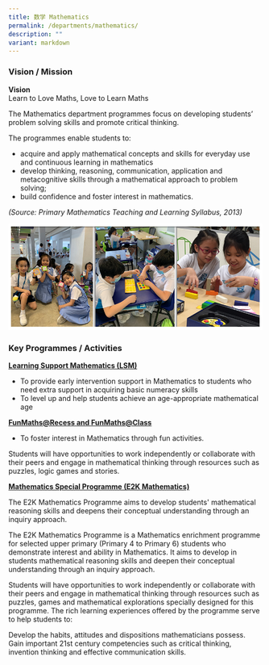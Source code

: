 ```yaml
---
title: 数学 Mathematics
permalink: /departments/mathematics/
description: ""
variant: markdown
---
```

### Vision / Mission

**Vision**<br>
Learn to Love Maths, Love to Learn Maths

The Mathematics department programmes focus on developing students’ problem solving skills and promote critical thinking.

The programmes enable students to:
* acquire and apply mathematical concepts and skills for everyday use and continuous learning in mathematics
* develop thinking, reasoning, communication, application and metacognitive skills through a mathematical approach to problem solving;
* build confidence and foster interest in mathematics.

_(Source: Primary Mathematics Teaching and Learning Syllabus, 2013)_

![](/images/Banner_Math_2021.jpg)

### Key Programmes / Activities

**<u>Learning Support Mathematics (LSM)</u>** <br>
* To provide early intervention support in Mathematics to students who need extra support in acquiring basic numeracy skills
* To level up and help students achieve an age-appropriate mathematical age

**<u>FunMaths@Recess and FunMaths@Class</u>**<br>
* To foster interest in Mathematics through fun activities.<br>

Students will have opportunities to work independently or collaborate with their peers and engage in mathematical thinking through resources such as puzzles, logic games and stories.

**<u>Mathematics Special Programme (E2K Mathematics)</u>** <br>

The E2K Mathematics Programme aims to develop students' mathematical reasoning skills and deepens their conceptual understanding through an inquiry approach.

The E2K Mathematics Programme is a Mathematics enrichment programme for selected upper primary (Primary 4 to Primary 6) students who demonstrate interest and ability in Mathematics. It aims to develop in students mathematical reasoning skills and deepen their conceptual understanding through an inquiry approach.
    
Students will have opportunities to work independently or collaborate with their peers and engage in mathematical thinking through resources such as puzzles, games and mathematical explorations specially designed for this programme. The rich learning experiences offered by the programme serve to help students to:
    
Develop the habits, attitudes and dispositions mathematicians possess. Gain important 21st century competencies such as critical thinking, invention thinking and effective communication skills.